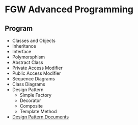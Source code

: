 # FGW Advanced Programming

## Program
- Classes and Objects
- Inheritance
- Interface
- Polymorsphism
- Abstract Class
- Private Access Modifier
- Public Access Modifier
- Sequence Diagrams
- Class Diagrams
- Design Pattern
  - Simple Factory
  - Decorator
  - Composite
  - Template Method
- [Design Pattern Documents](https://github.com/anupavanm/csharp-design-patterns-for-humans)
